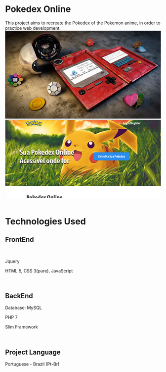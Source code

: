 # Pokedex Online
This project aims to recreate the Pokedex of the Pokemon anime, in order to practice web development.
<img src="ImgReadme.jpg">
<img src="previewHome.jpg">
<br>
<br>
<h1>Technologies Used</h1>
<h2> FrontEnd </h2>
<br>
<p> Jquery</p>
<p>HTML 5, CSS 3(pure), JavaScript</p>
<br>
<h2> BackEnd </h2>
<p>Database: MySQL</p>
<p>PHP 7</p>
<p>Slim Framework</p>
<br>
<h2>Project Language</h2>
<p>Portuguese - Brazil (Pt-Br)</p>
